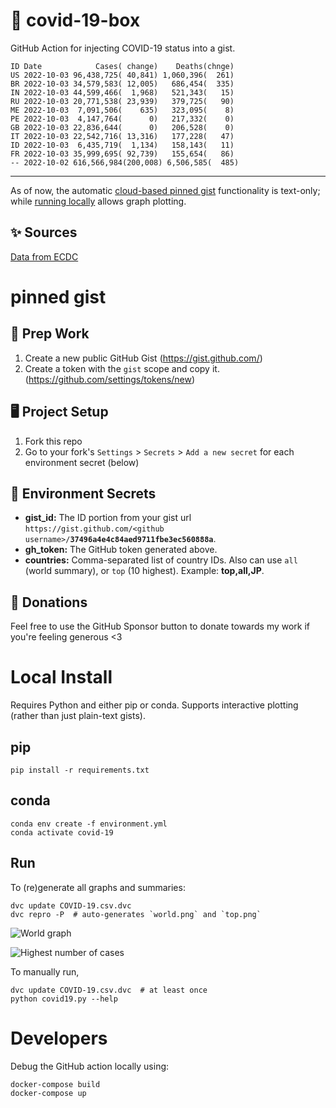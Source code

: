 # 🏥 covid-19-box

GitHub Action for injecting COVID-19 status into a gist.

```
ID Date            Cases( change)    Deaths(chnge)
US 2022-10-03 96,438,725( 40,841) 1,060,396(  261)
BR 2022-10-03 34,579,583( 12,005)   686,454(  335)
IN 2022-10-03 44,599,466(  1,968)   521,343(   15)
RU 2022-10-03 20,771,538( 23,939)   379,725(   90)
ME 2022-10-03  7,091,506(    635)   323,095(    8)
PE 2022-10-03  4,147,764(      0)   217,332(    0)
GB 2022-10-03 22,836,644(      0)   206,528(    0)
IT 2022-10-03 22,542,716( 13,316)   177,228(   47)
ID 2022-10-03  6,435,719(  1,134)   158,143(   11)
FR 2022-10-03 35,999,695( 92,739)   155,654(   86)
-- 2022-10-02 616,566,984(200,008) 6,506,585(  485)
```

---

As of now, the automatic [cloud-based pinned gist](#pinned-gist) functionality is text-only;
while [running locally](#local-install) allows graph plotting.

## ✨ Sources

[Data from ECDC](https://www.ecdc.europa.eu/en/publications-data/download-todays-data-geographic-distribution-covid-19-cases-worldwide)

# pinned gist

## 🎒 Prep Work
1. Create a new public GitHub Gist (https://gist.github.com/)
1. Create a token with the `gist` scope and copy it. (https://github.com/settings/tokens/new)

## 🖥 Project Setup
1. Fork this repo
1. Go to your fork's `Settings` > `Secrets` > `Add a new secret` for each environment secret (below)

## 🤫 Environment Secrets
- **gist_id:** The ID portion from your gist url `https://gist.github.com/<github username>/`**`37496a4e4c84aed9711fbe3ec560888a`**.
- **gh_token:** The GitHub token generated above.
- **countries:** Comma-separated list of country IDs. Also can use `all` (world summary), or `top` (10 highest). Example: **top,all,JP**.

## 💸 Donations

Feel free to use the GitHub Sponsor button to donate towards my work if you're feeling generous <3

# Local Install

Requires Python and either pip or conda. Supports interactive plotting (rather than just plain-text gists).

## pip

```
pip install -r requirements.txt
```

## conda

```
conda env create -f environment.yml
conda activate covid-19
```

## Run

To (re)generate all graphs and summaries:

```
dvc update COVID-19.csv.dvc
dvc repro -P  # auto-generates `world.png` and `top.png`
```

![World graph](world.png)

![Highest number of cases](top.png)

To manually run,

```
dvc update COVID-19.csv.dvc  # at least once
python covid19.py --help
```

# Developers

Debug the GitHub action locally using:

```
docker-compose build
docker-compose up
```
